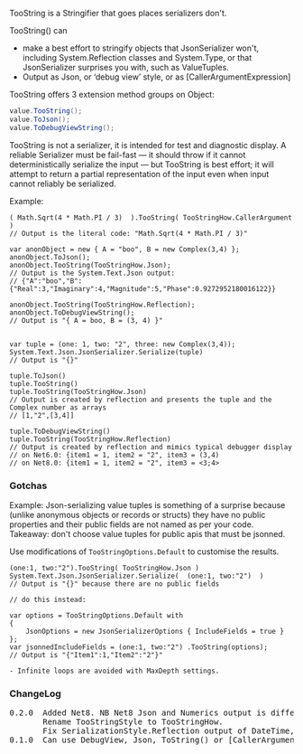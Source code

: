 TooString is a Stringifier that goes places serializers don't.

TooString() can
- make a best effort to stringify objects that JsonSerializer won't, including 
  System.Reflection classes and System.Type, or that JsonSerializer surprises 
  you with, such as ValueTuples.
- Output as Json, or ‘debug view’ style, or as [CallerArgumentExpression] 

TooString offers 3 extension method groups on Object:
```csharp
value.TooString();
value.ToJson();
value.ToDebugViewString();
```
TooString is not a serializer, it is intended for test and diagnostic display. A 
reliable Serializer must be fail-fast — it should throw if it cannot deterministically
serialize the input — but TooString is best effort; it will attempt to return a partial
representation of the input even when input cannot reliably be serialized.

Example:
```
( Math.Sqrt(4 * Math.PI / 3)  ).TooString( TooStringHow.CallerArgument ) 
// Output is the literal code: "Math.Sqrt(4 * Math.PI / 3)"

var anonObject = new { A = "boo", B = new Complex(3,4) };
anonObject.ToJson();
anonObject.TooString(TooStringHow.Json);
// Output is the System.Text.Json output:
// {"A":"boo","B":{"Real":3,"Imaginary":4,"Magnitude":5,"Phase":0.9272952180016122}}

anonObject.TooString(TooStringHow.Reflection);
anonObject.ToDebugViewString();
// Output is "{ A = boo, B = (3, 4) }" 


var tuple = (one: 1, two: "2", three: new Complex(3,4));
System.Text.Json.JsonSerializer.Serialize(tuple)
// Output is "{}"

tuple.ToJson()
tuple.TooString()
tuple.TooString(TooStringHow.Json)
// Output is created by reflection and presents the tuple and the Complex number as arrays
// [1,"2",[3,4]] 

tuple.ToDebugViewString()
tuple.TooString(TooStringHow.Reflection)
// Output is created by reflection and mimics typical debugger display
// on Net6.0: {item1 = 1, item2 = "2", item3 = (3,4)  
// on Net8.0: {item1 = 1, item2 = "2", item3 = <3;4>
```

### Gotchas

Example: Json-serializing value tuples is something of a surprise because (unlike anonymous objects or 
records or structs) they have no public properties and their public fields are not named as 
per your code. Takeaway: don't choose value tuples for public apis that must be jsonned.

Use modifications of `TooStringOptions.Default` to customise the results.

```
(one:1, two:"2").TooString( TooStringHow.Json )
System.Text.Json.JsonSerializer.Serialize(  (one:1, two:"2")  )
// Output is "{}" because there are no public fields

// do this instead:

var options = TooStringOptions.Default with
{
    JsonOptions = new JsonSerializerOptions { IncludeFields = true }
};
var jsonnedIncludeFields = (one:1, two:"2") .TooString(options);
// Output is "{"Item1":1,"Item2":"2"}"

- Infinite loops are avoided with MaxDepth settings.
```

### ChangeLog
<pre>
0.2.0  Added Net8. NB Net8 Json and Numerics output is different from Net6
       Rename TooStringStyle to TooStringHow.
       Fix SerializationStyle.Reflection output of DateTime, DateOnly, TimeOnly.
0.1.0  Can use DebugView, Json, ToString() or [CallerArgumentExpression] and can output Json or Debug strings.
</pre>
